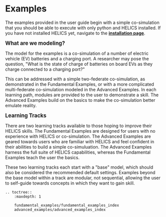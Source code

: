 # Examples





<!--- 
this page should mirror the helics_co-sim_sequence, if possible
-->

The examples provided in the user guide begin with a simple co-simulation that you should be able to execute with only python and HELICS installed. If you have not installed HELICS yet, navigate to the [**installation page**](../installation/index.md).

<span style="font-size:larger;">**What are we modeling?**</span>

The model for the examples is a co-simulation of a number of electric vehicle (EV) batteries and a charging port. A researcher may pose the question, "What is the state of charge of batteries on board EVs as they charge connected to a charging port?"

This can be addressed with a simple two-federate co-simulation, as demonstrated in the Fundamental Examples, or with a more complicated multi-federate co-simulation modeled in the Advanced Examples. In each learning path, modules are provided to the user to demonstrate a skill. The Advanced Examples build on the basics to make the co-simulation better emulate reality.

<span style="font-size:larger;">**Learning Tracks**</span>

There are two learning tracks available to those hoping to improve their HELICS skills.  The Fundamental Examples are designed for users with no experience with HELICS or co-simulation.  The Advanced Examples are geared towards users who are familiar with HELICS and feel confident in their abilities to build a simple co-simuluation.  The Advanced Examples harness the full suite of HELICS capabilities, whereas the Fundamental Examples teach the user the basics.

These two learning tracks each start with a "base" model, which should also be considered the recommended default settings. Examples beyond the base model within a track are modular, not sequential, allowing the user to self-guide towards concepts in which they want to gain skill.

```eval_rst
.. toctree::
    :maxdepth: 1
    
    fundamental_examples/fundamental_examples_index
    advanced_examples/advanced_examples_index
```